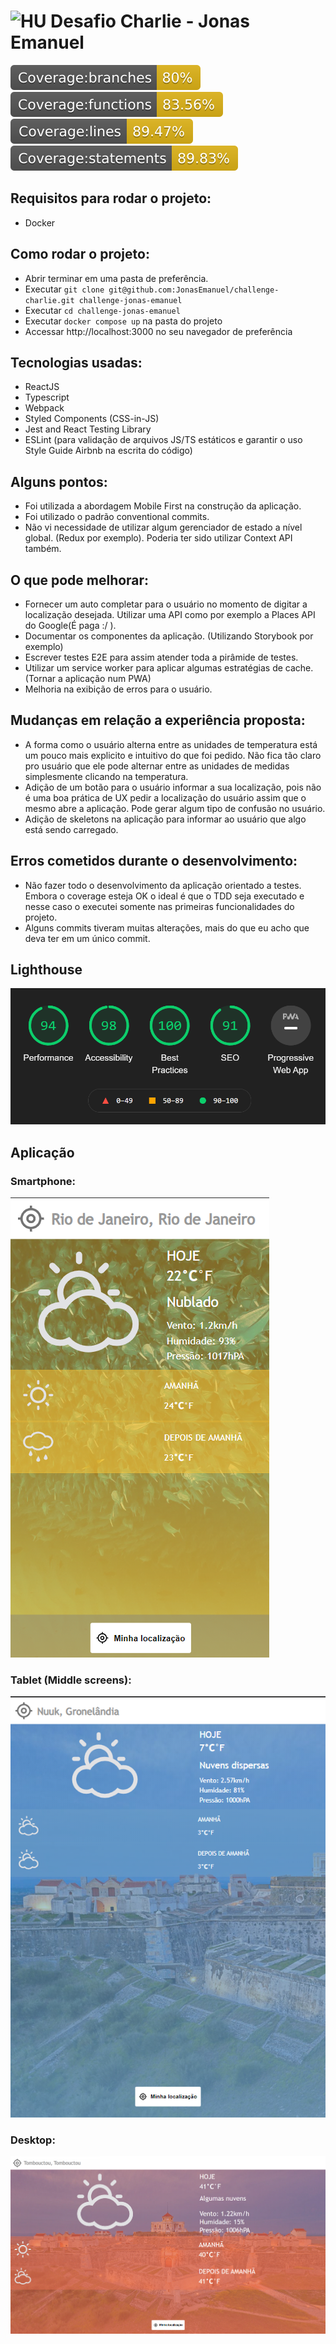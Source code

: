 # <img src="https://avatars1.githubusercontent.com/u/7063040?v=4&s=200.jpg" alt="HU" width="24" /> Desafio Charlie - Jonas Emanuel

<img src="./src/assets/images/coverage-badge/badge-branches.svg" /> <img src="./src/assets/images/coverage-badge/badge-functions.svg" /> <img src="./src/assets/images/coverage-badge/badge-lines.svg" /> <img src="./src/assets/images/coverage-badge/badge-statements.svg" />
## Requisitos para rodar o projeto:

- Docker

## Como rodar o projeto:

- Abrir terminar em uma pasta de preferência.
- Executar `git clone git@github.com:JonasEmanuel/challenge-charlie.git challenge-jonas-emanuel`
- Executar `cd challenge-jonas-emanuel`
- Executar `docker compose up` na pasta do projeto
- Accessar http://localhost:3000 no seu navegador de preferência

## Tecnologias usadas:

- ReactJS
- Typescript
- Webpack
- Styled Components (CSS-in-JS)
- Jest and React Testing Library
- ESLint (para validação de arquivos JS/TS estáticos e garantir o uso Style Guide Airbnb na escrita do código)

## Alguns pontos:
- Foi utilizada a abordagem Mobile First na construção da aplicação.
- Foi utilizado o padrão conventional commits.
- Não vi necessidade de utilizar algum gerenciador de estado a nível global. (Redux por exemplo). Poderia ter sido utilizar Context API também. 

## O que pode melhorar:
- Fornecer um auto completar para o usuário no momento de digitar a localização desejada. Utilizar uma API como por exemplo a Places API do Google(É paga :/ ).
- Documentar os componentes da aplicação. (Utilizando Storybook por exemplo)
- Escrever testes E2E para assim atender toda a pirâmide de testes.
- Utilizar um service worker para aplicar algumas estratégias de cache. (Tornar a aplicação num PWA)
- Melhoria na exibição de erros para o usuário.
## Mudanças em relação a experiência proposta:
- A forma como o usuário alterna entre as unidades de temperatura está um pouco mais explicito e intuitivo do que foi pedido. Não fica tão claro pro usuário que ele pode alternar entre as unidades de medidas simplesmente clicando na temperatura. 
- Adição de um botão para o usuário informar a sua localização, pois não é uma boa prática de UX pedir a localização do usuário assim que o mesmo abre a aplicação. Pode gerar algum tipo de confusão no usuário.
- Adição de skeletons na aplicação para informar ao usuário que algo está sendo carregado.

## Erros cometidos durante o desenvolvimento:
- Não fazer todo o desenvolvimento da aplicação orientado a testes. Embora o coverage esteja OK o ideal é que o TDD seja executado e nesse caso o executei somente nas primeiras funcionalidades do projeto.
- Alguns commits tiveram muitas alterações, mais do que eu acho que deva ter em um único commit.

## Lighthouse
<img src="./src/assets/images/lighthouse.png">

## Aplicação
### Smartphone:

<img src="./src/assets/images/home-mobile.png"> 

### Tablet (Middle screens):
<img src="./src/assets/images/home-mid-tablet.png">

### Desktop:
<img src="./src/assets/images/home-desktop.png">
